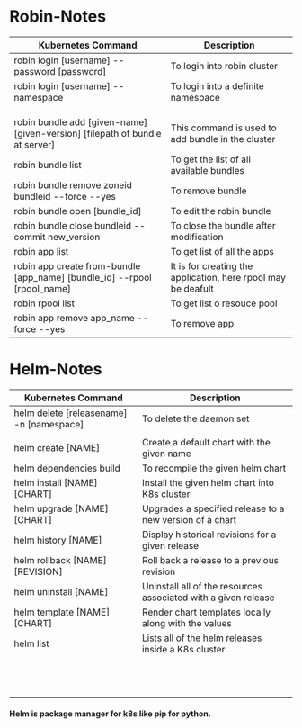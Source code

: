 # Robin-Notes
| Kubernetes Command | Description |
| --- | ----------- |
|robin login [username] --password [password]|To login into robin cluster|
|robin login [username] --namespace|To login into a definite namespace|
|||
|||
|||
|robin bundle  add [given-name] [given-version] [filepath of bundle at server]| This command is used to add bundle in the cluster |
|robin bundle list| To get the list of all available bundles| 
|  robin bundle remove zoneid bundleid --force --yes| To remove bundle|
|robin  bundle open [bundle_id]| To edit the robin bundle|
|robin bundle close bundleid --commit new_version| To close the bundle after modification |
|robin app list|To get list of all the apps|
|robin app create from-bundle [app_name] [bundle_id]  --rpool [rpool_name]| It is for creating the application, here rpool may be deafult|
|robin rpool list|To get list o resouce pool|
|robin app remove app_name --force --yes| To remove app|
# Helm-Notes
| Kubernetes Command | Description |
| --- | ----------- |
|helm delete [releasename] -n [namespace]|To delete the daemon set |
|||
|helm create [NAME]|Create a default chart with the given name|
|helm dependencies build|To recompile the given helm chart|
|helm install [NAME] [CHART]|Install the given helm chart into K8s cluster|
|helm upgrade [NAME] [CHART]|Upgrades a specified release to a new version of a chart|
|helm history [NAME]	|Display historical revisions for a given release|
|helm rollback [NAME] [REVISION]|Roll back a release to a previous revision|
|helm uninstall [NAME]|Uninstall all of the resources associated with a given release|
|helm template [NAME] [CHART]|Render chart templates locally along with the values|
|helm list|Lists all of the helm releases inside a K8s cluster|
|||
|||
|||
|||
|||
|||
|||
|||
|||
|||
|||
|||
#### Helm is package manager for k8s like pip for python. 
